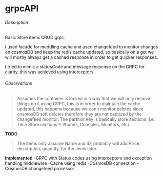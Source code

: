 # grpcAPI

###### Description
Basic Store items CRUD grpc.

I used facade for meddling cache and used changefeed to monitor changes on cosmosDB and keep the redis cache updated, so basically on a get we will mostly always 
get a cached response in order to get quicker responses.

I tried to mimic a statusCode and message response on the GRPC for clarity, this was achieved using interceptors.

###### Observations
>Assumes the container is locked in a way that we will only remove things on it using GRPC, this is in order to maintain the cache updated, this happens because we 
can't monitor deletes since cosmosDB soft deletes therefore they are not captured by the changefeed monitor.
>The partitionKey is basically store sections  (i.e: Tech Store sections-> Phones, Consoles, Monitors, etc).

**TODO**
>The items only assume Name and ID, probably will add Price, description, quantity, for the items later.

**Implemented**
-GRPC with Status codes using interceptors and exception handling middleware
-Cache using redis
-CosmosDB connection
-CosmosDB changefeed processor
